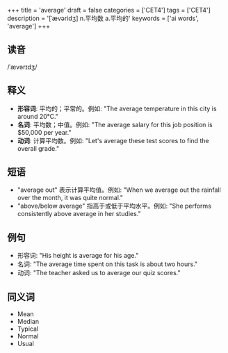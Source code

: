 +++
title = 'average'
draft = false
categories = ['CET4']
tags = ['CET4']
description = '[ˈævəridʒ] n.平均数 a.平均的'
keywords = ['ai words', 'average']
+++

## 读音
/ˈævərɪdʒ/

## 释义
- **形容词**: 平均的；平常的。例如: "The average temperature in this city is around 20°C."
- **名词**: 平均数；中值。例如: "The average salary for this job position is $50,000 per year."
- **动词**: 计算平均数。例如: "Let's average these test scores to find the overall grade."

## 短语
- "average out" 表示计算平均值。例如: "When we average out the rainfall over the month, it was quite normal."
- "above/below average" 指高于或低于平均水平。例如: "She performs consistently above average in her studies."

## 例句
- 形容词: "His height is average for his age."
- 名词: "The average time spent on this task is about two hours."
- 动词: "The teacher asked us to average our quiz scores."

## 同义词
- Mean
- Median
- Typical
- Normal
- Usual
